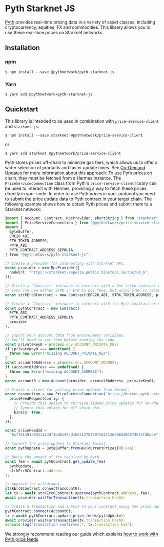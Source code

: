 # Pyth Starknet JS

[Pyth](https://pyth.network/) provides real-time pricing data in a variety of asset classes, including cryptocurrency, equities, FX and commodities. This library allows you to use these real-time prices on Starknet networks.

## Installation

### npm

```
$ npm install --save @pythnetwork/pyth-starknet-js
```

### Yarn

```
$ yarn add @pythnetwork/pyth-starknet-js
```

## Quickstart

This library is intended to be used in combination with `price-service-client` and `starknet-js`.

```
$ npm install --save starknet @pythnetwork/price-service-client
```

or

```
$ yarn add starknet @pythnetwork/price-service-client
```

Pyth stores prices off-chain to minimize gas fees, which allows us to offer a wider selection of products and faster update times.
See [On-Demand Updates](https://docs.pyth.network/documentation/pythnet-price-feeds/on-demand) for more information about this approach.
To use Pyth prices on chain,
they must be fetched from a Hermes instance. The `PriceServiceConnection` class from Pyth's `price-service-client` library can be used to interact with Hermes,
providing a way to fetch these prices directly in your code.
In order to use Pyth prices in your protocol you need to submit the price update data to Pyth contract in your target
chain. The following example shows how to obtain
Pyth prices and submit them to a Starknet network:

```typescript
import { Account, Contract, RpcProvider, shortString } from "starknet";
import { PriceServiceConnection } from "@pythnetwork/price-service-client";
import {
  ByteBuffer,
  ERC20_ABI,
  ETH_TOKEN_ADDRESS,
  PYTH_ABI,
  PYTH_CONTRACT_ADDRESS_SEPOLIA,
} from "@pythnetwork/pyth-starknet-js";

// Create a provider for interacting with Starknet RPC.
const provider = new RpcProvider({
  nodeUrl: "https://starknet-sepolia.public.blastapi.io/rpc/v0_6",
});

// Create a `Contract` instance to interact with a fee token contract on Starknet
// (you can use either STRK or ETH to pay fees, but using STRK is recommended).
const strkErc0Contract = new Contract(ERC20_ABI, STRK_TOKEN_ADDRESS, provider);

// Create a `Contract` instance to interact with the Pyth contract on Starknet.
const pythContract = new Contract(
  PYTH_ABI,
  PYTH_CONTRACT_ADDRESS_SEPOLIA,
  provider
);

// Import your account data from environment variables.
// You'll need to set them before running the code.
const privateKey0 = process.env.ACCOUNT_PRIVATE_KEY;
if (privateKey0 === undefined) {
  throw new Error("missing ACCOUNT_PRIVATE_KEY");
}
const account0Address = process.env.ACCOUNT_ADDRESS;
if (account0Address === undefined) {
  throw new Error("missing ACCOUNT_ADDRESS");
}
const account0 = new Account(provider, account0Address, privateKey0);

// Create a client for pulling price updates from Hermes.
const connection = new PriceServiceConnection("https://hermes.pyth.network", {
  priceFeedRequestConfig: {
    // Provide this option to retrieve signed price updates for on-chain contracts.
    // Ignore this option for off-chain use.
    binary: true,
  },
});

const priceFeedId =
  "0xff61491a931112ddf1bd8147cd1b641375f79f5825126d665480874634fd0ace"; // ETH/USD

// Convert the price update to Starknet format.
const pythUpdate = ByteBuffer.fromHex(currentPrices[0].vaa);

// Query the amount of fee required by Pyth.
const fee = await pythContract.get_update_fee(
  pythUpdate,
  strkErc0Contract.address
);

// Approve fee withdrawal.
strkErc0Contract.connect(account0);
let tx = await strkErc0Contract.approve(pythContract.address, fee);
await provider.waitForTransaction(tx.transaction_hash);

// Create a transaction and submit to your contract using the price update data.
pythContract.connect(account0);
tx = await pythContract.update_price_feeds(pythUpdate);
await provider.waitForTransaction(tx.transaction_hash);
console.log("transaction confirmed:", tx.transaction_hash);
```

We strongly recommend reading our guide which explains [how to work with Pyth price feeds](https://docs.pyth.network/documentation/pythnet-price-feeds/best-practices).
